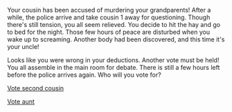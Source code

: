 Your cousin has been accused of murdering your grandparents! After a while, the police arrive and take cousin 1 away for questioning. Though there's still tension, you all seem relieved. 
You decide to hit the hay and go to bed for the night. Those few hours of peace are disturbed when you wake up to screaming. Another body had been discovered, and this time it's your uncle!   

Looks like you were wrong in your deductions. Another vote must be held! You all assemble in the main room for debate. There is still a few hours left before the police arrives again. Who will you vote for?   

[Vote second cousin](endings/badend2.md)

[Vote aunt](endings/goodend.md)

